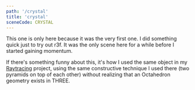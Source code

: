 ```yaml
---
path: '/crystal'
title: 'crystal'
sceneCode: CRYSTAL
---
```


This one is only here because it was the very first one. I did something quick just to try out r3f. It was the only scene here for a while before I started gaining momentum.

If there's something funny about this, it's how I used the same object in my [Raytracing](https://github.com/ismasgrove/raytracing) project, using the same constructive technique I used there (two pyramids on top of each other) without realizing that an Octahedron geometry exists in THREE.
